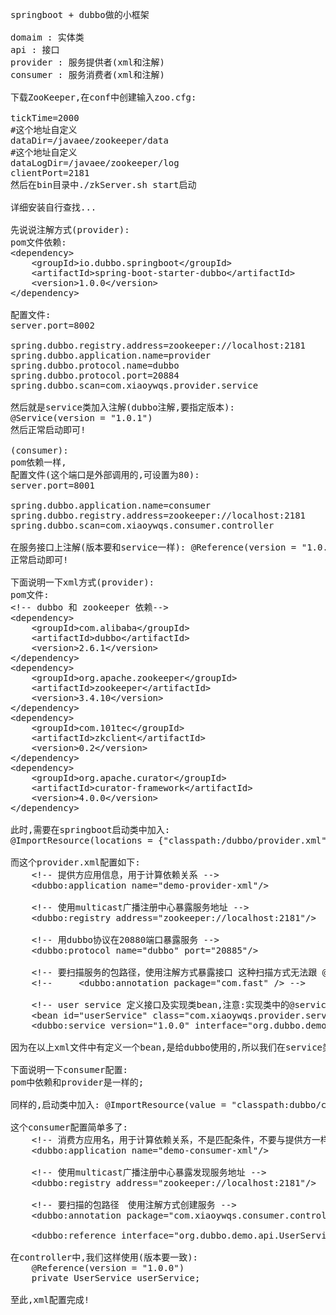 <pre>
springboot + dubbo做的小框架

domaim : 实体类
api : 接口
provider : 服务提供者(xml和注解)
consumer : 服务消费者(xml和注解)

下载ZooKeeper,在conf中创建输入zoo.cfg:

tickTime=2000
#这个地址自定义
dataDir=/javaee/zookeeper/data  
#这个地址自定义
dataLogDir=/javaee/zookeeper/log
clientPort=2181
然后在bin目录中./zkServer.sh start启动

详细安装自行查找...

先说说注解方式(provider):
pom文件依赖:
&lt;dependency&gt;
	&lt;groupId&gt;io.dubbo.springboot&lt;/groupId&gt;
	&lt;artifactId&gt;spring-boot-starter-dubbo&lt;/artifactId&gt;
	&lt;version&gt;1.0.0&lt;/version&gt;
&lt;/dependency&gt;

配置文件:
server.port=8002

spring.dubbo.registry.address=zookeeper://localhost:2181
spring.dubbo.application.name=provider
spring.dubbo.protocol.name=dubbo
spring.dubbo.protocol.port=20884    
spring.dubbo.scan=com.xiaoywqs.provider.service

然后就是service类加入注解(dubbo注解,要指定版本):
@Service(version = "1.0.1")
然后正常启动即可!

(consumer):
pom依赖一样,
配置文件(这个端口是外部调用的,可设置为80):
server.port=8001

spring.dubbo.application.name=consumer
spring.dubbo.registry.address=zookeeper://localhost:2181
spring.dubbo.scan=com.xiaoywqs.consumer.controller

在服务接口上注解(版本要和service一样): @Reference(version = "1.0.1")
正常启动即可!

下面说明一下xml方式(provider):
pom文件:
&lt;!-- dubbo 和 zookeeper 依赖--&gt;
&lt;dependency&gt;
	&lt;groupId&gt;com.alibaba&lt;/groupId&gt;
	&lt;artifactId&gt;dubbo&lt;/artifactId&gt;
	&lt;version&gt;2.6.1&lt;/version&gt;
&lt;/dependency&gt;
&lt;dependency&gt;
	&lt;groupId&gt;org.apache.zookeeper&lt;/groupId&gt;
	&lt;artifactId&gt;zookeeper&lt;/artifactId&gt;
	&lt;version&gt;3.4.10&lt;/version&gt;
&lt;/dependency&gt;
&lt;dependency&gt;
	&lt;groupId&gt;com.101tec&lt;/groupId&gt;
	&lt;artifactId&gt;zkclient&lt;/artifactId&gt;
	&lt;version&gt;0.2&lt;/version&gt;
&lt;/dependency&gt;
&lt;dependency&gt;
	&lt;groupId&gt;org.apache.curator&lt;/groupId&gt;
	&lt;artifactId&gt;curator-framework&lt;/artifactId&gt;
	&lt;version&gt;4.0.0&lt;/version&gt;
&lt;/dependency&gt;

此时,需要在springboot启动类中加入:
@ImportResource(locations = {"classpath:/dubbo/provider.xml"})

而这个provider.xml配置如下:
	&lt;!-- 提供方应用信息，用于计算依赖关系 --&gt;
    &lt;dubbo:application name="demo-provider-xml"/&gt;

    &lt;!-- 使用multicast广播注册中心暴露服务地址 --&gt;
    &lt;dubbo:registry address="zookeeper://localhost:2181"/&gt;

    &lt;!-- 用dubbo协议在20880端口暴露服务 --&gt;
    &lt;dubbo:protocol name="dubbo" port="20885"/&gt;
    
    &lt;!-- 要扫描服务的包路径，使用注解方式暴露接口 这种扫描方式无法跟 @Transactional 注解一起使用 --&gt;
	&lt;!--     &lt;dubbo:annotation package="com.fast" /&gt; --&gt;
	
    &lt;!-- user service 定义接口及实现类bean,注意:实现类中的@service注解是spring的 --&gt;
	&lt;bean id="userService" class="com.xiaoywqs.provider.service.impl.UserServiceImpl" /&gt;
    &lt;dubbo:service version="1.0.0" interface="org.dubbo.demo.api.UserService" ref="userService"/&gt;

因为在以上xml文件中有定义一个bean,是给dubbo使用的,所以我们在service类中,还是要使用正常的spring注解:@Service

下面说明一下consumer配置:
pom中依赖和provider是一样的;

同样的,启动类中加入: @ImportResource(value = "classpath:dubbo/consumer.xml")

这个consumer配置简单多了:
	&lt;!-- 消费方应用名，用于计算依赖关系，不是匹配条件，不要与提供方一样 --&gt;
    &lt;dubbo:application name="demo-consumer-xml"/&gt;

    &lt;!-- 使用multicast广播注册中心暴露发现服务地址 --&gt;
    &lt;dubbo:registry address="zookeeper://localhost:2181"/&gt;
    
    &lt;!-- 要扫描的包路径　使用注解方式创建服务 --&gt;
    &lt;dubbo:annotation package="com.xiaoywqs.consumer.controller" /&gt;

	&lt;dubbo:reference interface="org.dubbo.demo.api.UserService" id="userService"/&gt;
	
在controller中,我们这样使用(版本要一致):
	@Reference(version = "1.0.0")
	private UserService userService;

至此,xml配置完成!
</pre>